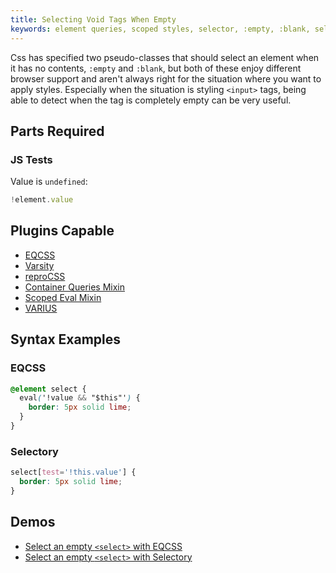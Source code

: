 ```yaml
---
title: Selecting Void Tags When Empty
keywords: element queries, scoped styles, selector, :empty, :blank, selector resolver
---
```


Css has specified two pseudo-classes that should select an element when it has no contents, `:empty` and `:blank`, but both of these enjoy different browser support and aren't always right for the situation where you want to apply styles. Especially when the situation is styling `<input>` tags, being able to detect when the tag is completely empty can be very useful.

## Parts Required

### JS Tests

Value is `undefined`:

```javascript
!element.value
```

## Plugins Capable

- [EQCSS](../plugins/eqcss.html)
- [Varsity](../plugins/varsity.html)
- [reproCSS](../plugins/reprocss.html)
- [Container Queries Mixin](../plugins/container-queries-mixin.html)
- [Scoped Eval Mixin](../plugins/scoped-eval-mixin.html)
- [VARIUS](../plugins/varius.html)

## Syntax Examples

### EQCSS

```css
@element select {
  eval('!value && "$this"') {
    border: 5px solid lime;
  }
}
```

### Selectory

```css
select[test='!this.value'] {
  border: 5px solid lime;
}
```

## Demos

- [Select an empty `<select>` with EQCSS](https://codepen.io/tomhodgins/pen/bqJdNK)
- [Select an empty `<select>` with Selectory](https://codepen.io/tomhodgins/pen/XRZXOz)